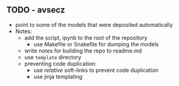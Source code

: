 ## TODO - avsecz

  - point to some of the models that were deposited automatically
  - Notes:
	- add the script, ipynb to the root of the repository
      - use Makefile or Snakefile for dumping the models
    - write notes for building the repo to readme.md
    - use `template` directory
	- preventing code duplication:
      - use *relative* soft-links to prevent code duplication
      - use jinja templating
